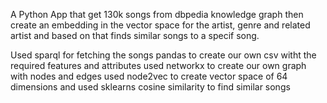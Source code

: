 A Python App that get 130k songs from dbpedia knowledge graph then create an embedding in the vector space
for the artist, genre and related artist and based on that finds similar songs to a specif song.

Used sparql for fetching the songs
pandas to create our own csv witht the required features and attributes
used networkx to create our own graph with nodes and edges
used node2vec to create vector space of 64 dimensions
and used sklearns cosine similarity to find similar songs

